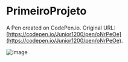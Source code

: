 # PrimeiroProjeto

A Pen created on CodePen.io. Original URL: [https://codepen.io/Junior1200/pen/oNrPeOe](https://codepen.io/Junior1200/pen/oNrPeOe).

![image](https://github.com/user-attachments/assets/009ffc70-1664-4bf9-b2b3-c78d9c475859)
